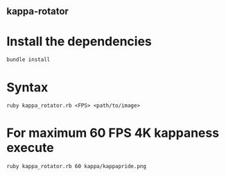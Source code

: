 ## kappa-rotator

# Install the dependencies

```
bundle install
```

# Syntax

```
ruby kappa_rotator.rb <FPS> <path/to/image>
```

# For maximum 60 FPS 4K kappaness execute

```
ruby kappa_rotator.rb 60 kappa/kappapride.png
```
